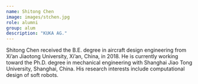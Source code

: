 ```yaml
---
name: Shitong Chen 
image: images/stchen.jpg
role: alumni
group: alum
description: "KUKA AG."
---
```


Shitong Chen received the B.E. degree in aircraft design engineering from Xi’an Jiaotong University, Xi’an, China, in 2018. He is currently working toward the Ph.D. degree in mechanical engineering with Shanghai Jiao Tong University, Shanghai, China.
His research interests include computational design of soft robots.